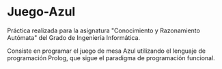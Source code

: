 # Juego-Azul
Práctica realizada para la asignatura "Conocimiento y Razonamiento Autómata" del Grado de Ingeniería Informática.

Consiste en programar el juego de mesa Azul utilizando el lenguaje de programación Prolog, que sigue el paradigma de programación funcional.
